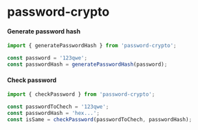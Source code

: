 # password-crypto


#### Generate password hash

```typescript
import { generatePasswordHash } from 'password-crypto';

const password = '123qwe';
const passwordHash = generatePasswordHash(password);
```

#### Check password

```typescript
import { checkPassword } from 'password-crypto';

const passwordToChech = '123qwe';
const passwordHash = 'hex...';
const isSame = checkPassword(passwordToChech, passwordHash);
```



